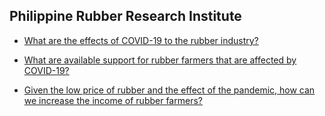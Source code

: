 ## Philippine Rubber Research Institute


 - [What are the effects of COVID-19 to the rubber industry?](/philippine-rubber-research-institute/what-are-the-effects-of-covid-19-to-the-rubber-industry)
    
 - [What are available support for rubber farmers that are affected by COVID-19?](/philippine-rubber-research-institute/what-are-available-support-for-rubber-farmers-that-are-affected-by-covid-19)
    
 - [Given the low price of rubber and the effect of the pandemic, how can we increase the income of rubber farmers?](/philippine-rubber-research-institute/given-the-low-price-of-rubber-and-the-effect-of-the-pandemic-how-can-we-increase-the-income-of-rubbe)
    
